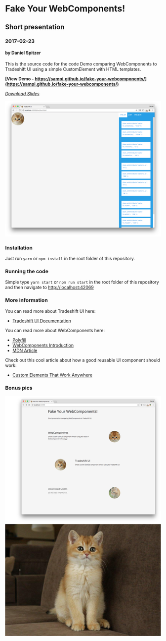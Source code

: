 # Fake Your WebComponents!
## Short presentation
### 2017-02-23
#### by Daniel Spitzer

This is the source code for the code Demo comparing WebComponents to Tradeshift UI using a simple CustomElement with HTML templates.

**[View Demo - https://sampi.github.io/fake-your-webcomponents/](https://sampi.github.io/fake-your-webcomponents/)**

*[Download Slides](https://github.com/sampi/fake-your-webcomponents/raw/master/presentation/20170223-FakeYourWebComponents.pdf)*

![Tradeshift UI](https://github.com/sampi/fake-your-webcomponents/raw/master/readme/tsui.png)

### Installation

Just run `yarn` or `npm install` in the root folder of this repository.

### Running the code

Simple type `yarn start` or `npm run start` in the root folder of this repository and then navigate to [http://localhost:42069](http://localhost:42069)

### More information

You can read more about Tradeshift UI here:
* [Tradeshift UI Documentation](http://ui.tradeshift.com/)

You can read more about WebComponents here:

* [Polyfill](https://github.com/webcomponents/webcomponentsjs)
* [WebComponents Introduction](https://www.webcomponents.org/introduction)
* [MDN Article](https://developer.mozilla.org/en-US/docs/Web/Web_Components)

Check out this cool article about how a good reusable UI component should work:

* [Custom Elements That Work Anywhere](https://medium.com/dev-channel/custom-elements-that-work-anywhere-898e1dd2bc48#.utsbhhloc)

### Bonus pics

![Intro Page](https://github.com/sampi/fake-your-webcomponents/raw/master/readme/intro.png)
![Mr Cool Cat](https://github.com/sampi/fake-your-webcomponents/raw/master/readme/bonus.png)
